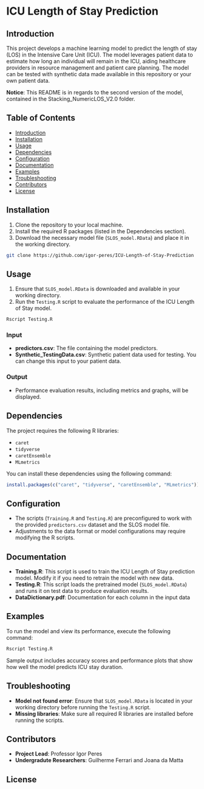 # ICU Length of Stay Prediction

## Introduction

This project develops a machine learning model to predict the length of stay (LOS) in the Intensive Care Unit (ICU). The model leverages patient data to estimate how long an individual will remain in the ICU, aiding healthcare providers in resource management and patient care planning. The model can be tested with synthetic data made available in this repository or your own patient data.

**Notice**: This README is in regards to the second version of the model, contained in the Stacking_NumericLOS_V2.0 folder.

## Table of Contents

- [Introduction](#introduction)
- [Installation](#installation)
- [Usage](#usage)
- [Dependencies](#dependencies)
- [Configuration](#configuration)
- [Documentation](#documentation)
- [Examples](#examples)
- [Troubleshooting](#troubleshooting)
- [Contributors](#contributors)
- [License](#license)

## Installation

1. Clone the repository to your local machine.
2. Install the required R packages (listed in the Dependencies section).
3. Download the necessary model file (`SLOS_model.RData`) and place it in the working directory.

```bash
git clone https://github.com/igor-peres/ICU-Length-of-Stay-Prediction
```

## Usage

1. Ensure that `SLOS_model.RData` is downloaded and available in your working directory.
2. Run the `Testing.R` script to evaluate the performance of the ICU Length of Stay model.

```bash
Rscript Testing.R
```

### Input
- **predictors.csv**: The file containing the model predictors.
- **Synthetic_TestingData.csv**: Synthetic patient data used for testing. You can change this input to your patient data.

### Output
- Performance evaluation results, including metrics and graphs, will be displayed.

## Dependencies

The project requires the following R libraries:

- `caret`
- `tidyverse`
- `caretEnsemble`
- `MLmetrics`

You can install these dependencies using the following command:

```r
install.packages(c("caret", "tidyverse", "caretEnsemble", "MLmetrics"))
```

## Configuration

- The scripts (`Training.R` and `Testing.R`) are preconfigured to work with the provided `predictors.csv` dataset and the SLOS model file.
- Adjustments to the data format or model configurations may require modifying the R scripts.

## Documentation

- **Training.R**: This script is used to train the ICU Length of Stay prediction model. Modify it if you need to retrain the model with new data.
- **Testing.R**: This script loads the pretrained model (`SLOS_model.RData`) and runs it on test data to produce evaluation results.
- **DataDictionary.pdf**: Documentation for each column in the input data

## Examples

To run the model and view its performance, execute the following command:

```bash
Rscript Testing.R
```

Sample output includes accuracy scores and performance plots that show how well the model predicts ICU stay duration.

## Troubleshooting

- **Model not found error**: Ensure that `SLOS_model.RData` is located in your working directory before running the `Testing.R` script.
- **Missing libraries**: Make sure all required R libraries are installed before running the scripts.

## Contributors

- **Project Lead**: Professor Igor Peres
- **Undergradute Researchers**: Guilherme Ferrari and Joana da Matta

## License

